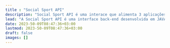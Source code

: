 ```yaml
---
title : "Social Sport API"
description: "Social Sport API é uma interace que alimenta 3 aplicações web front-end, sendo o Centro Esportivo, o Atleta e o Admnistrador."
lead: "A Social Sport API é uma interface back-end desenvolvida em JAVA 11, que fornece um sistema que facilita o aluguel de horários em quadras de centro esportivo, alimentando uma plataforma front-end para o centro esportivo, uma para o atleta e outra para administrar o sistema."
date: 2023-50-09T08:47:36+03:00
lastmod: 2023-50-09T08:47:36+03:00
draft: false
images: []
---
```

